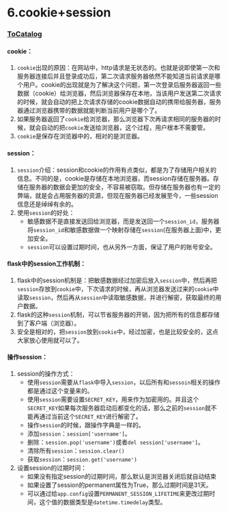 # 6.cookie+session

### [ToCatalog](../)

#### cookie：

1. `cookie`出现的原因：在网站中，http请求是无状态的。也就是说即使第一次和服务器连接后并且登录成功后，第二次请求服务器依然不能知道当前请求是哪个用户。cookie的出现就是为了解决这个问题，第一次登录后服务器返回一些数据（cookie）给浏览器，然后浏览器保存在本地，当该用户发送第二次请求的时候，就会自动的把上次请求存储的cookie数据自动的携带给服务器，服务器通过浏览器携带的数据就能判断当前用户是哪个了。
2. 如果服务器返回了`cookie`给浏览器，那么浏览器下次再请求相同的服务器的时候，就会自动的把`cookie`发送给浏览器，这个过程，用户根本不需要管。
3. `cookie`是保存在浏览器中的，相对的是浏览器。

#### session：

1. `session`介绍：session和cookie的作用有点类似，都是为了存储用户相关的信息。不同的是，cookie是存储在本地浏览器，而session存储在服务器。存储在服务器的数据会更加的安全，不容易被窃取。但存储在服务器也有一定的弊端，就是会占用服务器的资源，但现在服务器已经发展至今，一些session信息还是绰绰有余的。
2. 使用`session`的好处：
   * 敏感数据不是直接发送回给浏览器，而是发送回一个`session_id`，服务器将`session_id`和敏感数据做一个映射存储在`session`\(在服务器上面\)中，更加安全。
   * `session`可以设置过期时间，也从另外一方面，保证了用户的账号安全。

#### flask中的session工作机制：

1. flask中的session机制是：把敏感数据经过加密后放入`session`中，然后再把`session`存放到`cookie`中，下次请求的时候，再从浏览器发送过来的`cookie`中读取`session`，然后再从`session`中读取敏感数据，并进行解密，获取最终的用户数据。
2. flask的这种`session`机制，可以节省服务器的开销，因为把所有的信息都存储到了客户端（浏览器）。
3. 安全是相对的，把`session`放到`cookie`中，经过加密，也是比较安全的，这点大家放心使用就可以了。

#### 操作session：

1. session的操作方式：
   * 使用`session`需要从`flask`中导入`session`，以后所有和`sessoin`相关的操作都是通过这个变量来的。
   * 使用`session`需要设置`SECRET_KEY`，用来作为加密用的。并且这个`SECRET_KEY`如果每次服务器启动后都变化的话，那么之前的`session`就不能再通过当前这个`SECRET_KEY`进行解密了。
   * 操作`session`的时候，跟操作字典是一样的。
   * 添加`session`：`session['username']`。
   * 删除：`session.pop('username')`或者`del session['username']`。
   * 清除所有`session`：`session.clear()`
   * 获取`session`：`session.get('username')`
2. 设置session的过期时间：
   * 如果没有指定session的过期时间，那么默认是浏览器关闭后就自动结束
   * 如果设置了session的permanent属性为True，那么过期时间是31天。
   * 可以通过给`app.config`设置`PERMANENT_SESSION_LIFETIME`来更改过期时间，这个值的数据类型是`datetime.timedelay`类型。

